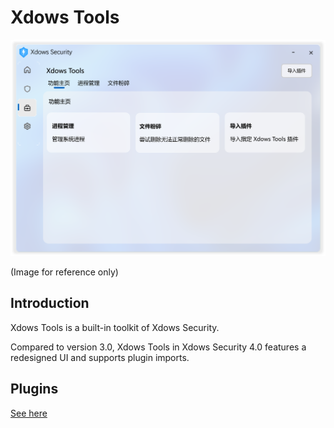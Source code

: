 # Xdows Tools

![XdowsToolsUI](./../PNG/XdowsToolsUI.png)

(Image for reference only)

## Introduction

Xdows Tools is a built-in toolkit of Xdows Security.

Compared to version 3.0, Xdows Tools in Xdows Security 4.0 features a redesigned UI and supports plugin imports.

## Plugins

[See here](./Plugins/get-started.md)

